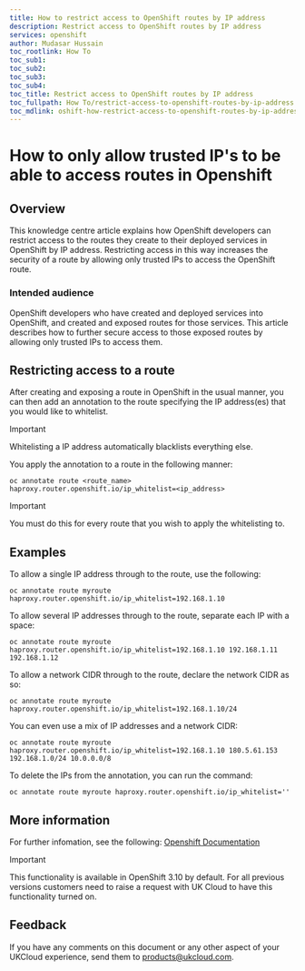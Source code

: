 ```yaml
---
title: How to restrict access to OpenShift routes by IP address
description: Restrict access to OpenShift routes by IP address
services: openshift
author: Mudasar Hussain
toc_rootlink: How To
toc_sub1: 
toc_sub2:
toc_sub3:
toc_sub4:
toc_title: Restrict access to OpenShift routes by IP address
toc_fullpath: How To/restrict-access-to-openshift-routes-by-ip-address.md
toc_mdlink: oshift-how-restrict-access-to-openshift-routes-by-ip-address.md
---
```


# How to only allow trusted IP's to be able to access routes in Openshift

## Overview

This knowledge centre article explains how OpenShift developers can restrict access to the routes they create to their deployed services in OpenShift by IP address. Restricting access in this way increases the security of a route by allowing only trusted IPs to access the OpenShift route.

### Intended audience

OpenShift developers who have created and deployed services into OpenShift, and created and exposed routes for those services. This article describes how to further secure access to those exposed routes by allowing only trusted IPs to access them.

## Restricting access to a route

After creating and exposing a route in OpenShift in the usual manner, you can then add an annotation to the route specifying the IP address(es) that you would like to whitelist.
  
> [!IMPORTANT]
> Whitelisting a IP address automatically blacklists everything else.
  
You apply the annotation to a route in the following manner:
  
    oc annotate route <route_name> haproxy.router.openshift.io/ip_whitelist=<ip_address>

> [!IMPORTANT]
> You must do this for every route that you wish to apply the whitelisting to.

## Examples

To allow a single IP address through to the route, use the following:
  
    oc annotate route myroute haproxy.router.openshift.io/ip_whitelist=192.168.1.10

To allow several IP addresses through to the route, separate each IP with a space:

    oc annotate route myroute haproxy.router.openshift.io/ip_whitelist=192.168.1.10 192.168.1.11 192.168.1.12

To allow a network CIDR through to the route, declare the network CIDR as so:

    oc annotate route myroute haproxy.router.openshift.io/ip_whitelist=192.168.1.10/24

You can even use a mix of IP addresses and a network CIDR:

    oc annotate route myroute haproxy.router.openshift.io/ip_whitelist=192.168.1.10 180.5.61.153 192.168.1.0/24 10.0.0.0/8

To delete the IPs from the annotation, you can run the command:
    
    oc annotate route myroute haproxy.router.openshift.io/ip_whitelist=''

## More information

For further infomation, see the following: [Openshift Documentation](https://docs.openshift.com/container-platform/3.9/architecture/networking/routes.html)

> [!IMPORTANT]
> This functionality is available in OpenShift 3.10 by default. For all previous versions customers need to raise a request with UK Cloud to have this functionality turned on. 


## Feedback

If you have any comments on this document or any other aspect of your UKCloud experience, send them to <products@ukcloud.com>.
